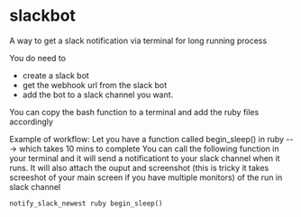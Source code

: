 # slackbot
A way to get a slack notification via terminal for long running process

You do need to 
 -  create a slack bot
 -  get the webhook url from the slack bot
 -  add the bot to a slack channel you want.

You can copy the bash function to a terminal and add the ruby files accordingly

Example of workflow:
 Let you have a function called begin_sleep() in ruby ---> which takes 10 mins to complete
 You can call the following function in your terminal and it will send a notificationt to your slack channel when it runs.
 It will also attach the ouput and screenshot (this is tricky it takes screeshot of your main screen if you have multiple monitors) of the run in slack   channel
 
 `notify_slack_newest ruby begin_sleep()`

